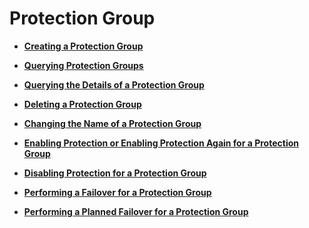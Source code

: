 # Protection Group<a name="sdrs_05_0400"></a>

-   **[Creating a Protection Group](creating-a-protection-group.md)**  

-   **[Querying Protection Groups](querying-protection-groups.md)**  

-   **[Querying the Details of a Protection Group](querying-the-details-of-a-protection-group.md)**  

-   **[Deleting a Protection Group](deleting-a-protection-group.md)**  

-   **[Changing the Name of a Protection Group](changing-the-name-of-a-protection-group.md)**  

-   **[Enabling Protection or Enabling Protection Again for a Protection Group](enabling-protection-or-enabling-protection-again-for-a-protection-group.md)**  

-   **[Disabling Protection for a Protection Group](disabling-protection-for-a-protection-group.md)**  

-   **[Performing a Failover for a Protection Group](performing-a-failover-for-a-protection-group.md)**  

-   **[Performing a Planned Failover for a Protection Group](performing-a-planned-failover-for-a-protection-group.md)**  



